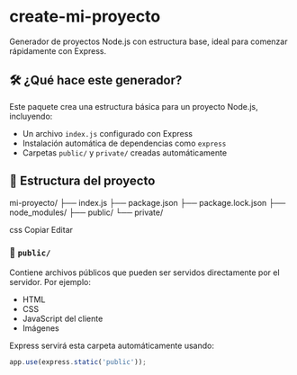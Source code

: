 # create-mi-proyecto

Generador de proyectos Node.js con estructura base, ideal para comenzar rápidamente con Express.

## 🛠 ¿Qué hace este generador?

Este paquete crea una estructura básica para un proyecto Node.js, incluyendo:

- Un archivo `index.js` configurado con Express
- Instalación automática de dependencias como `express`
- Carpetas `public/` y `private/` creadas automáticamente

## 📁 Estructura del proyecto

mi-proyecto/
├── index.js
├── package.json
├── package.lock.json
├── node_modules/
├── public/
└── private/


css
Copiar
Editar

### 📂 `public/`

Contiene archivos públicos que pueden ser servidos directamente por el servidor. Por ejemplo:

- HTML
- CSS
- JavaScript del cliente
- Imágenes

Express servirá esta carpeta automáticamente usando:

```js
app.use(express.static('public'));